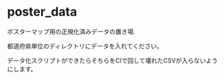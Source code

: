 # poster_data

ポスターマップ用の正規化済みデータの置き場. 

都道府県単位のディレクトリにデータを入れてください。

データ化スクリプトができたらそちらをCIで回して壊れたCSVが入らないようにします。
